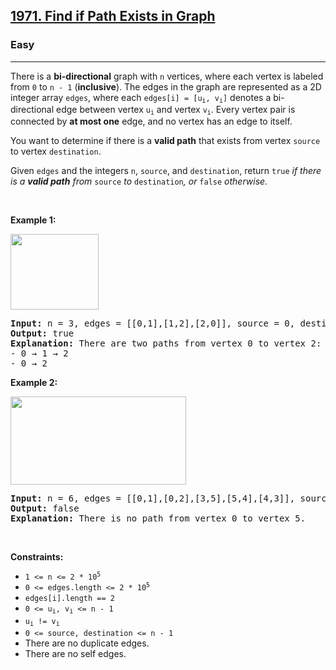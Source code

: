 <h2><a href="https://leetcode.com/problems/find-if-path-exists-in-graph/">1971. Find if Path Exists in Graph</a></h2><h3>Easy</h3><hr><div style="user-select: auto;"><p style="user-select: auto;">There is a <strong style="user-select: auto;">bi-directional</strong> graph with <code style="user-select: auto;">n</code> vertices, where each vertex is labeled from <code style="user-select: auto;">0</code> to <code style="user-select: auto;">n - 1</code> (<strong style="user-select: auto;">inclusive</strong>). The edges in the graph are represented as a 2D integer array <code style="user-select: auto;">edges</code>, where each <code style="user-select: auto;">edges[i] = [u<sub style="user-select: auto;">i</sub>, v<sub style="user-select: auto;">i</sub>]</code> denotes a bi-directional edge between vertex <code style="user-select: auto;">u<sub style="user-select: auto;">i</sub></code> and vertex <code style="user-select: auto;">v<sub style="user-select: auto;">i</sub></code>. Every vertex pair is connected by <strong style="user-select: auto;">at most one</strong> edge, and no vertex has an edge to itself.</p>

<p style="user-select: auto;">You want to determine if there is a <strong style="user-select: auto;">valid path</strong> that exists from vertex <code style="user-select: auto;">source</code> to vertex <code style="user-select: auto;">destination</code>.</p>

<p style="user-select: auto;">Given <code style="user-select: auto;">edges</code> and the integers <code style="user-select: auto;">n</code>, <code style="user-select: auto;">source</code>, and <code style="user-select: auto;">destination</code>, return <code style="user-select: auto;">true</code><em style="user-select: auto;"> if there is a <strong style="user-select: auto;">valid path</strong> from </em><code style="user-select: auto;">source</code><em style="user-select: auto;"> to </em><code style="user-select: auto;">destination</code><em style="user-select: auto;">, or </em><code style="user-select: auto;">false</code><em style="user-select: auto;"> otherwise</em><em style="user-select: auto;">.</em></p>

<p style="user-select: auto;">&nbsp;</p>
<p style="user-select: auto;"><strong style="user-select: auto;">Example 1:</strong></p>
<img alt="" src="https://assets.leetcode.com/uploads/2021/08/14/validpath-ex1.png" style="width: 141px; height: 121px; user-select: auto;">
<pre style="user-select: auto;"><strong style="user-select: auto;">Input:</strong> n = 3, edges = [[0,1],[1,2],[2,0]], source = 0, destination = 2
<strong style="user-select: auto;">Output:</strong> true
<strong style="user-select: auto;">Explanation:</strong> There are two paths from vertex 0 to vertex 2:
- 0 → 1 → 2
- 0 → 2
</pre>

<p style="user-select: auto;"><strong style="user-select: auto;">Example 2:</strong></p>
<img alt="" src="https://assets.leetcode.com/uploads/2021/08/14/validpath-ex2.png" style="width: 281px; height: 141px; user-select: auto;">
<pre style="user-select: auto;"><strong style="user-select: auto;">Input:</strong> n = 6, edges = [[0,1],[0,2],[3,5],[5,4],[4,3]], source = 0, destination = 5
<strong style="user-select: auto;">Output:</strong> false
<strong style="user-select: auto;">Explanation:</strong> There is no path from vertex 0 to vertex 5.
</pre>

<p style="user-select: auto;">&nbsp;</p>
<p style="user-select: auto;"><strong style="user-select: auto;">Constraints:</strong></p>

<ul style="user-select: auto;">
	<li style="user-select: auto;"><code style="user-select: auto;">1 &lt;= n &lt;= 2 * 10<sup style="user-select: auto;">5</sup></code></li>
	<li style="user-select: auto;"><code style="user-select: auto;">0 &lt;= edges.length &lt;= 2 * 10<sup style="user-select: auto;">5</sup></code></li>
	<li style="user-select: auto;"><code style="user-select: auto;">edges[i].length == 2</code></li>
	<li style="user-select: auto;"><code style="user-select: auto;">0 &lt;= u<sub style="user-select: auto;">i</sub>, v<sub style="user-select: auto;">i</sub> &lt;= n - 1</code></li>
	<li style="user-select: auto;"><code style="user-select: auto;">u<sub style="user-select: auto;">i</sub> != v<sub style="user-select: auto;">i</sub></code></li>
	<li style="user-select: auto;"><code style="user-select: auto;">0 &lt;= source, destination &lt;= n - 1</code></li>
	<li style="user-select: auto;">There are no duplicate edges.</li>
	<li style="user-select: auto;">There are no self edges.</li>
</ul>
</div>